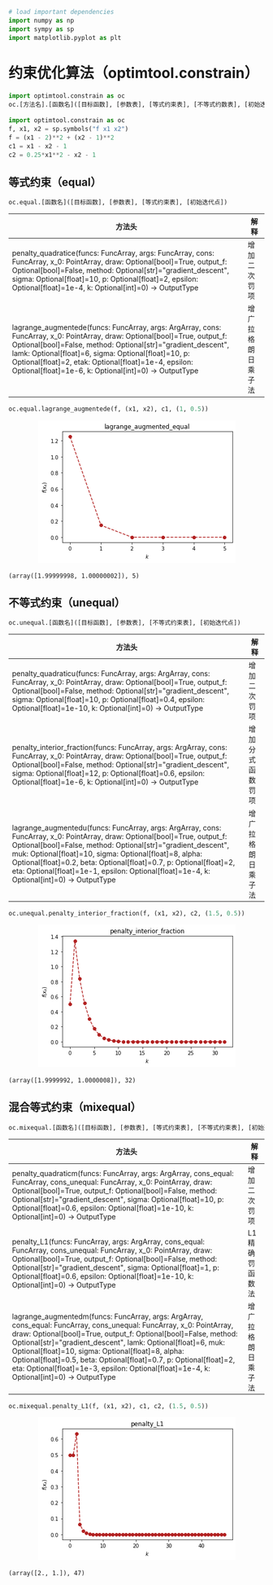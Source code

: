 ```python
# load important dependencies
import numpy as np
import sympy as sp
import matplotlib.pyplot as plt
```

# 约束优化算法（optimtool.constrain）

```python
import optimtool.constrain as oc
oc.[方法名].[函数名]([目标函数], [参数表], [等式约束表], [不等式约数表], [初始迭代点])
```


```python
import optimtool.constrain as oc
f, x1, x2 = sp.symbols("f x1 x2")
f = (x1 - 2)**2 + (x2 - 1)**2
c1 = x1 - x2 - 1
c2 = 0.25*x1**2 - x2 - 1
```

## 等式约束（equal）

```python
oc.equal.[函数名]([目标函数], [参数表], [等式约束表], [初始迭代点])
```

| 方法头                                                                                                                                                   | 解释        |
| ----------------------------------------------------------------------------------------------------------------------------------------------------- | --------- |
| penalty_quadratice(funcs: FuncArray, args: FuncArray, cons: FuncArray, x_0: PointArray, draw: Optional[bool]=True, output_f: Optional[bool]=False, method: Optional[str]="gradient_descent", sigma: Optional[float]=10, p: Optional[float]=2, epsilon: Optional[float]=1e-4, k: Optional[int]=0) -> OutputType                     | 增加二次罚项    |
| lagrange_augmentede(funcs: FuncArray, args: ArgArray, cons: FuncArray, x_0: PointArray, draw: Optional[bool]=True, output_f: Optional[bool]=False, method: Optional[str]="gradient_descent", lamk: Optional[float]=6, sigma: Optional[float]=10, p: Optional[float]=2, etak: Optional[float]=1e-4, epsilon: Optional[float]=1e-6, k: Optional[int]=0) -> OutputType | 增广拉格朗日乘子法 |


```python
oc.equal.lagrange_augmentede(f, (x1, x2), c1, (1, 0.5))
```


<p align="center">
    <a href=""> 
        <img src="./constrain/lagrange_augmented_equal.png"> 
    </a>
</p>





    (array([1.99999998, 1.00000002]), 5)



## 不等式约束（unequal）

```python
oc.unequal.[函数名]([目标函数], [参数表], [不等式约束表], [初始迭代点])
```

| 方法头                                                                                                                                                                      | 解释        |
| ------------------------------------------------------------------------------------------------------------------------------------------------------------------------ | --------- |
| penalty_quadraticu(funcs: FuncArray, args: ArgArray, cons: FuncArray, x_0: PointArray, draw: Optional[bool]=True, output_f: Optional[bool]=False, method: Optional[str]="gradient_descent", sigma: Optional[float]=10, p: Optional[float]=0.4, epsilon: Optional[float]=1e-10, k: Optional[int]=0) -> OutputType                                     | 增加二次罚项    |
| penalty_interior_fraction(funcs: FuncArray, args: ArgArray, cons: FuncArray, x_0: PointArray, draw: Optional[bool]=True, output_f: Optional[bool]=False, method: Optional[str]="gradient_descent", sigma: Optional[float]=12, p: Optional[float]=0.6, epsilon: Optional[float]=1e-6, k: Optional[int]=0) -> OutputType                              | 增加分式函数罚项  |
| lagrange_augmentedu(funcs: FuncArray, args: ArgArray, cons: FuncArray, x_0: PointArray, draw: Optional[bool]=True, output_f: Optional[bool]=False, method: Optional[str]="gradient_descent", muk: Optional[float]=10, sigma: Optional[float]=8, alpha: Optional[float]=0.2, beta: Optional[float]=0.7, p: Optional[float]=2, eta: Optional[float]=1e-1, epsilon: Optional[float]=1e-4, k: Optional[int]=0) -> OutputType | 增广拉格朗日乘子法 |


```python
oc.unequal.penalty_interior_fraction(f, (x1, x2), c2, (1.5, 0.5))
```


<p align="center">
    <a href=""> 
        <img src="./constrain/penalty_interior_faction.png"> 
    </a>
</p>





    (array([1.9999992, 1.0000008]), 32)



## 混合等式约束（mixequal）

```python
oc.mixequal.[函数名]([目标函数], [参数表], [等式约束表], [不等式约束表], [初始迭代点])
```

| 方法头                                                                                                                                                                                                  | 解释        |
| ---------------------------------------------------------------------------------------------------------------------------------------------------------------------------------------------------- | --------- |
| penalty_quadraticm(funcs: FuncArray, args: ArgArray, cons_equal: FuncArray, cons_unequal: FuncArray, x_0: PointArray, draw: Optional[bool]=True, output_f: Optional[bool]=False, method: Optional[str]="gradient_descent", sigma: Optional[float]=10, p: Optional[float]=0.6, epsilon: Optional[float]=1e-10, k: Optional[int]=0) -> OutputType                                             | 增加二次罚项    |
| penalty_L1(funcs: FuncArray, args: ArgArray, cons_equal: FuncArray, cons_unequal: FuncArray, x_0: PointArray, draw: Optional[bool]=True, output_f: Optional[bool]=False, method: Optional[str]="gradient_descent", sigma: Optional[float]=1, p: Optional[float]=0.6, epsilon: Optional[float]=1e-10, k: Optional[int]=0) -> OutputType                                                     | L1精确罚函数法  |
| lagrange_augmentedm(funcs: FuncArray, args: ArgArray, cons_equal: FuncArray, cons_unequal: FuncArray, x_0: PointArray, draw: Optional[bool]=True, output_f: Optional[bool]=False, method: Optional[str]="gradient_descent", lamk: Optional[float]=6, muk: Optional[float]=10, sigma: Optional[float]=8, alpha: Optional[float]=0.5, beta: Optional[float]=0.7, p: Optional[float]=2, eta: Optional[float]=1e-3, epsilon: Optional[float]=1e-4, k: Optional[int]=0) -> OutputType | 增广拉格朗日乘子法 |


```python
oc.mixequal.penalty_L1(f, (x1, x2), c1, c2, (1.5, 0.5))
```


<p align="center">
    <a href=""> 
        <img src="./constrain/penalty_L1.png"> 
    </a>
</p>





    (array([2., 1.]), 47)




```python

```
